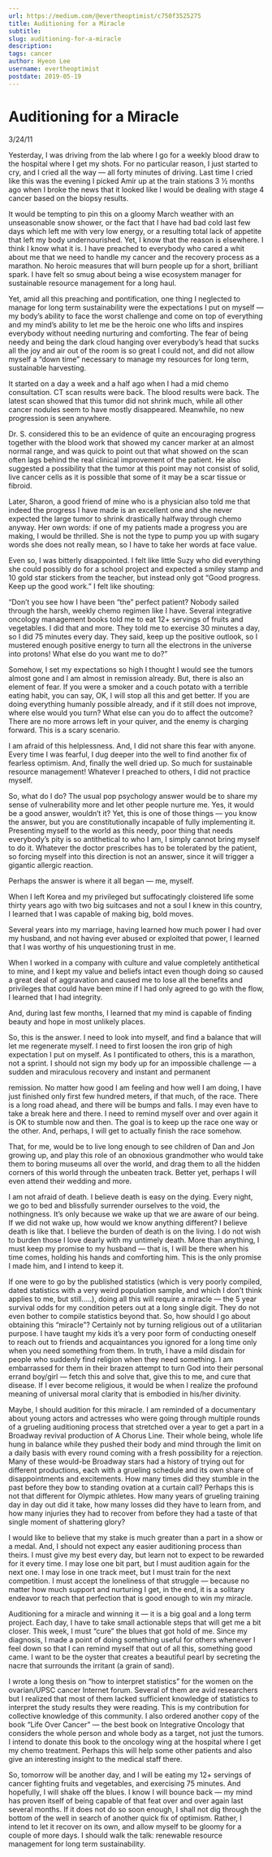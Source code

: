 ```yaml
---
url: https://medium.com/@evertheoptimist/c750f3525275
title: Auditioning for a Miracle
subtitle: 
slug: auditioning-for-a-miracle
description: 
tags: cancer
author: Hyeon Lee
username: evertheoptimist
postdate: 2019-05-19
---
```


# Auditioning for a Miracle

3/24/11

Yesterday, I was driving from the lab where I go for a weekly blood draw to the hospital where I get my shots. For no particular reason, I just started to cry, and I cried all the way — all forty minutes of driving. Last time I cried like this was the evening I picked Amir up at the train stations 3 ½ months ago when I broke the news that it looked like I would be dealing with stage 4 cancer based on the biopsy results.

It would be tempting to pin this on a gloomy March weather with an unseasonable snow shower, or the fact that I have had bad cold last few days which left me with very low energy, or a resulting total lack of appetite that left my body undernourished. Yet, I know that the reason is elsewhere. I think I know what it is. I have preached to everybody who cared a whit about me that we need to handle my cancer and the recovery process as a marathon. No heroic measures that will burn people up for a short, brilliant spark. I have felt so smug about being a wise ecosystem manager for sustainable resource management for a long haul.

Yet, amid all this preaching and pontification, one thing I neglected to manage for long term sustainability were the expectations I put on myself — my body’s ability to face the worst challenge and come on top of everything and my mind’s ability to let me be the heroic one who lifts and inspires everybody without needing nurturing and comforting. The fear of being needy and being the dark cloud hanging over everybody’s head that sucks all the joy and air out of the room is so great I could not, and did not allow myself a “down time” necessary to manage my resources for long term, sustainable harvesting.

It started on a day a week and a half ago when I had a mid chemo consultation. CT scan results were back. The blood results were back. The latest scan showed that this tumor did not shrink much, while all other cancer nodules seem to have mostly disappeared. Meanwhile, no new progression is seen anywhere.

Dr. S. considered this to be an evidence of quite an encouraging progress together with the blood work that showed my cancer marker at an almost normal range, and was quick to point out that what showed on the scan often lags behind the real clinical improvement of the patient. He also suggested a possibility that the tumor at this point may not consist of solid, live cancer cells as it is possible that some of it may be a scar tissue or fibroid.

Later, Sharon, a good friend of mine who is a physician also told me that indeed the progress I have made is an excellent one and she never expected the large tumor to shrink drastically halfway through chemo anyway. Her own words: if one of my patients made a progress you are making, I would be thrilled. She is not the type to pump you up with sugary words she does not really mean, so I have to take her words at face value.

Even so, I was bitterly disappointed. I felt like little Suzy who did everything she could possibly do for a school project and expected a smiley stamp and 10 gold star stickers from the teacher, but instead only got “Good progress. Keep up the good work.” I felt like shouting:

“Don’t you see how I have been “the” perfect patient? Nobody sailed through the harsh, weekly chemo regimen like I have. Several integrative oncology management books told me to eat 12+ servings of fruits and vegetables. I did that and more. They told me to exercise 30 minutes a day, so I did 75 minutes every day. They said, keep up the positive outlook, so I mustered enough positive energy to turn all the electrons in the universe into protons! What else do you want me to do?”

Somehow, I set my expectations so high I thought I would see the tumors almost gone and I am almost in remission already. But, there is also an element of fear. If you were a smoker and a couch potato with a terrible eating habit, you can say, OK, I will stop all this and get better. If you are doing everything humanly possible already, and if it still does not improve, where else would you turn? What else can you do to affect the outcome? There are no more arrows left in your quiver, and the enemy is charging forward. This is a scary scenario.

I am afraid of this helplessness. And, I did not share this fear with anyone. Every time I was fearful, I dug deeper into the well to find another fix of fearless optimism. And, finally the well dried up. So much for sustainable resource management! Whatever I preached to others, I did not practice myself.

So, what do I do? The usual pop psychology answer would be to share my sense of vulnerability more and let other people nurture me. Yes, it would be a good answer, wouldn’t it? Yet, this is one of those things — you know the answer, but you are constitutionally incapable of fully implementing it. Presenting myself to the world as this needy, poor thing that needs everybody’s pity is so antithetical to who I am, I simply cannot bring myself to do it. Whatever the doctor prescribes has to be tolerated by the patient, so forcing myself into this direction is not an answer, since it will trigger a gigantic allergic reaction.

Perhaps the answer is where it all began — me, myself.

When I left Korea and my privileged but suffocatingly cloistered life some thirty years ago with two big suitcases and not a soul I knew in this country, I learned that I was capable of making big, bold moves.

Several years into my marriage, having learned how much power I had over my husband, and not having ever abused or exploited that power, I learned that I was worthy of his unquestioning trust in me.

When I worked in a company with culture and value completely antithetical to mine, and I kept my value and beliefs intact even though doing so caused a great deal of aggravation and caused me to lose all the benefits and privileges that could have been mine if I had only agreed to go with the flow, I learned that I had integrity.

And, during last few months, I learned that my mind is capable of finding beauty and hope in most unlikely places.

So, this is the answer. I need to look into myself, and find a balance that will let me regenerate myself. I need to first loosen the iron grip of high expectation I put on myself. As I pontificated to others, this is a marathon, not a sprint. I should not sign my body up for an impossible challenge — a sudden and miraculous recovery and instant and permanent

remission. No matter how good I am feeling and how well I am doing, I have just finished only first few hundred meters, if that much, of the race. There is a long road ahead, and there will be bumps and falls. I may even have to take a break here and there. I need to remind myself over and over again it is OK to stumble now and then. The goal is to keep up the race one way or the other. And, perhaps, I will get to actually finish the race somehow.

That, for me, would be to live long enough to see children of Dan and Jon growing up, and play this role of an obnoxious grandmother who would take them to boring museums all over the world, and drag them to all the hidden corners of this world through the unbeaten track. Better yet, perhaps I will even attend their wedding and more.

I am not afraid of death. I believe death is easy on the dying. Every night, we go to bed and blissfully surrender ourselves to the void, the nothingness. It’s only because we wake up that we are aware of our being. If we did not wake up, how would we know anything different? I believe death is like that. I believe the burden of death is on the living. I do not wish to burden those I love dearly with my untimely death. More than anything, I must keep my promise to my husband — that is, I will be there when his time comes, holding his hands and comforting him. This is the only promise I made him, and I intend to keep it.

If one were to go by the published statistics (which is very poorly compiled, dated statistics with a very weird population sample, and which I don’t think applies to me, but still…..), doing all this will require a miracle — the 5 year survival odds for my condition peters out at a long single digit. They do not even bother to compile statistics beyond that. So, how should I go about obtaining this “miracle”? Certainly not by turning religious out of a utilitarian purpose. I have taught my kids it’s a very poor form of conducting oneself to reach out to friends and acquaintances you ignored for a long time only when you need something from them. In truth, I have a mild disdain for people who suddenly find religion when they need something. I am embarrassed for them in their brazen attempt to turn God into their personal errand boy/girl — fetch this and solve that, give this to me, and cure that disease. If I ever become religious, it would be when I realize the profound meaning of universal moral clarity that is embodied in his/her divinity.

Maybe, I should audition for this miracle. I am reminded of a documentary about young actors and actresses who were going through multiple rounds of a grueling auditioning process that stretched over a year to get a part in a Broadway revival production of A Chorus Line. Their whole being, whole life hung in balance while they pushed their body and mind through the limit on a daily basis with every round coming with a fresh possibility for a rejection. Many of these would-be Broadway stars had a history of trying out for different productions, each with a grueling schedule and its own share of disappointments and excitements. How many times did they stumble in the past before they bow to standing ovation at a curtain call? Perhaps this is not that different for Olympic athletes. How many years of grueling training day in day out did it take, how many losses did they have to learn from, and how many injuries they had to recover from before they had a taste of that single moment of shattering glory?

I would like to believe that my stake is much greater than a part in a show or a medal. And, I should not expect any easier auditioning process than theirs. I must give my best every day, but learn not to expect to be rewarded for it every time. I may lose one bit part, but I must audition again for the next one. I may lose in one track meet, but I must train for the next competition. I must accept the loneliness of that struggle — because no matter how much support and nurturing I get, in the end, it is a solitary endeavor to reach that perfection that is good enough to win my miracle.

Auditioning for a miracle and winning it — it is a big goal and a long term project. Each day, I have to take small actionable steps that will get me a bit closer. This week, I must “cure” the blues that got hold of me. Since my diagnosis, I made a point of doing something useful for others whenever I feel down so that I can remind myself that out of all this, something good came. I want to be the oyster that creates a beautiful pearl by secreting the nacre that surrounds the irritant (a grain of sand).

I wrote a long thesis on “how to interpret statistics” for the women on the ovarian/UPSC cancer Internet forum. Several of them are avid researchers but I realized that most of them lacked sufficient knowledge of statistics to interpret the study results they were reading. This is my contribution for collective knowledge of this community. I also ordered another copy of the book “Life Over Cancer” — the best book on Integrative Oncology that considers the whole person and whole body as a target, not just the tumors. I intend to donate this book to the oncology wing at the hospital where I get my chemo treatment. Perhaps this will help some other patients and also give an interesting insight to the medical staff there.

So, tomorrow will be another day, and I will be eating my 12+ servings of cancer fighting fruits and vegetables, and exercising 75 minutes. And hopefully, I will shake off the blues. I know I will bounce back — my mind has proven itself of being capable of that feat over and over again last several months. If it does not do so soon enough, I shall not dig through the bottom of the well in search of another quick fix of optimism. Rather, I intend to let it recover on its own, and allow myself to be gloomy for a couple of more days. I should walk the talk: renewable resource management for long term sustainability.


